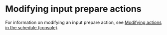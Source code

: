 # Modifying input prepare actions<a name="input-prep-modify"></a>

For information on modifying an input prepare action, see [Modifying actions in the schedule \(console\)](schedule-modify.md)\.